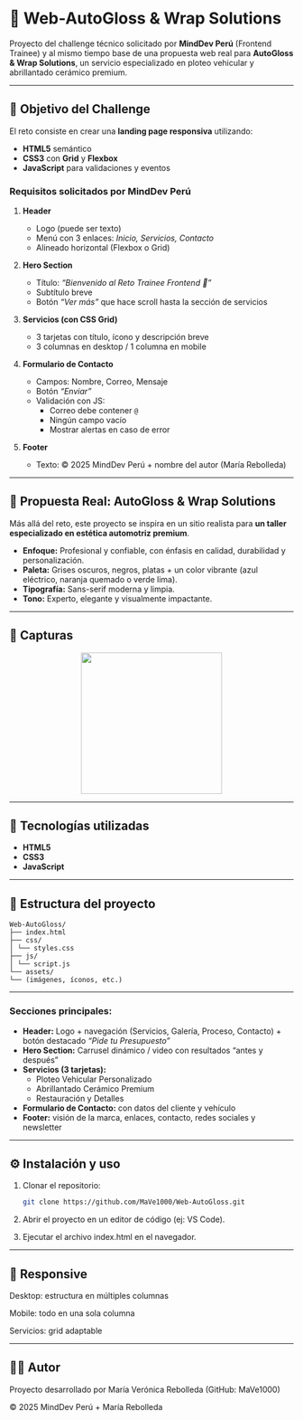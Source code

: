 # 🚗 Web-AutoGloss & Wrap Solutions

Proyecto del challenge técnico solicitado por **MindDev Perú** (Frontend Trainee) y al mismo tiempo base de una propuesta web real para **AutoGloss & Wrap Solutions**, un servicio especializado en ploteo vehicular y abrillantado cerámico premium.

---

## 📌 Objetivo del Challenge

El reto consiste en crear una **landing page responsiva** utilizando:

- **HTML5** semántico
- **CSS3** con **Grid** y **Flexbox**
- **JavaScript** para validaciones y eventos

### Requisitos solicitados por MindDev Perú

1. **Header**

   - Logo (puede ser texto)
   - Menú con 3 enlaces: _Inicio, Servicios, Contacto_
   - Alineado horizontal (Flexbox o Grid)

2. **Hero Section**

   - Título: _“Bienvenido al Reto Trainee Frontend 🚀”_
   - Subtítulo breve
   - Botón _“Ver más”_ que hace scroll hasta la sección de servicios

3. **Servicios (con CSS Grid)**

   - 3 tarjetas con título, ícono y descripción breve
   - 3 columnas en desktop / 1 columna en mobile

4. **Formulario de Contacto**

   - Campos: Nombre, Correo, Mensaje
   - Botón _“Enviar”_
   - Validación con JS:
     - Correo debe contener `@`
     - Ningún campo vacío
     - Mostrar alertas en caso de error

5. **Footer**
   - Texto: © 2025 MindDev Perú + nombre del autor (María Rebolleda)

---

## 🎨 Propuesta Real: AutoGloss & Wrap Solutions

Más allá del reto, este proyecto se inspira en un sitio realista para **un taller especializado en estética automotriz premium**.

- **Enfoque:** Profesional y confiable, con énfasis en calidad, durabilidad y personalización.
- **Paleta:** Grises oscuros, negros, platas + un color vibrante (azul eléctrico, naranja quemado o verde lima).
- **Tipografía:** Sans-serif moderna y limpia.
- **Tono:** Experto, elegante y visualmente impactante.

---

## 📸 Capturas

<p align="center">
  <img src="Assets/images/asdf.png" width="250">
</p>

---

## 🚀 Tecnologías utilizadas

- **HTML5**
- **CSS3**
- **JavaScript**

---

## 📂 Estructura del proyecto

```
Web-AutoGloss/
├── index.html
├── css/
│ └── styles.css
├── js/
│ └── script.js
└── assets/
└── (imágenes, íconos, etc.)
```

---

### Secciones principales:

- **Header:** Logo + navegación (Servicios, Galería, Proceso, Contacto) + botón destacado _“Pide tu Presupuesto”_
- **Hero Section:** Carrusel dinámico / video con resultados “antes y después”
- **Servicios (3 tarjetas):**
  - Ploteo Vehicular Personalizado
  - Abrillantado Cerámico Premium
  - Restauración y Detalles
- **Formulario de Contacto:** con datos del cliente y vehículo
- **Footer:** visión de la marca, enlaces, contacto, redes sociales y newsletter

---

## ⚙️ Instalación y uso

1. Clonar el repositorio:
   ```bash
   git clone https://github.com/MaVe1000/Web-AutoGloss.git
   ```
2. Abrir el proyecto en un editor de código (ej: VS Code).

3. Ejecutar el archivo index.html en el navegador.

---

## 📱 Responsive

Desktop: estructura en múltiples columnas

Mobile: todo en una sola columna

Servicios: grid adaptable

---

## 🧑‍💻 Autor

Proyecto desarrollado por María Verónica Rebolleda (GitHub: MaVe1000)

© 2025 MindDev Perú + María Rebolleda
